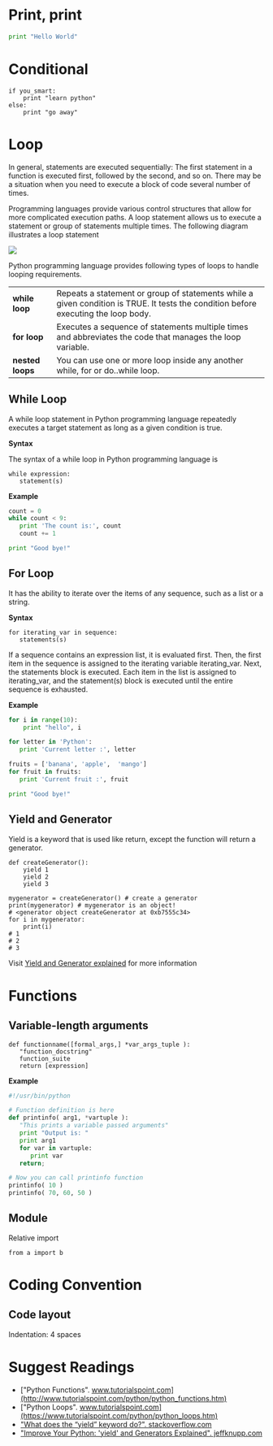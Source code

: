 # Print, print

```python
print "Hello World"
```

# Conditional

```
if you_smart:
    print "learn python"
else:
    print "go away"
```

# Loop

In general, statements are executed sequentially: The first statement in a function is executed first, followed by the second, and so on. There may be a situation when you need to execute a block of code several number of times.

Programming languages provide various control structures that allow for more complicated execution paths. A loop statement allows us to execute a statement or group of statements multiple times. The following diagram illustrates a loop statement

<div class="text-center">
<img src="https://www.tutorialspoint.com/python/images/loop_architecture.jpg"></img>
</div>

Python programming language provides following types of loops to handle looping requirements.

<table>
<tbody>
<tr>
<td class="col-xs-2"><strong>while loop</strong></td>
<td>Repeats a statement or group of statements while a given condition is TRUE. It tests the condition before executing the loop body.</td>
</tr>
<tr>
<td><strong>for loop</strong></td>
<td>Executes a sequence of statements multiple times and abbreviates the code that manages the loop variable.</td>
</tr>
<tr>
<td><strong>nested loops</strong></td>
<td>You can use one or more loop inside any another while, for or do..while loop.</td>
</tr>
</tbody>
</table>

## While Loop

A while loop statement in Python programming language repeatedly executes a target statement as long as a given condition is true.

**Syntax**

The syntax of a while loop in Python programming language is

```
while expression:
   statement(s)
```

**Example**

```python
count = 0
while count < 9:
   print 'The count is:', count
   count += 1

print "Good bye!"
```

## For Loop

It has the ability to iterate over the items of any sequence, such as a list or a string.

**Syntax**

```
for iterating_var in sequence:
   statements(s)
```

If a sequence contains an expression list, it is evaluated first. Then, the first item in the sequence is assigned to the iterating variable iterating_var. Next, the statements block is executed. Each item in the list is assigned to iterating_var, and the statement(s) block is executed until the entire sequence is exhausted.

**Example**

```python
for i in range(10):
    print "hello", i

for letter in 'Python':
   print 'Current letter :', letter

fruits = ['banana', 'apple',  'mango']
for fruit in fruits:
   print 'Current fruit :', fruit

print "Good bye!"
```

## Yield and Generator

Yield is a keyword that is used like return, except the function will return a generator.

```
def createGenerator():
    yield 1
    yield 2
    yield 3

mygenerator = createGenerator() # create a generator
print(mygenerator) # mygenerator is an object!
# <generator object createGenerator at 0xb7555c34>
for i in mygenerator:
    print(i)
# 1
# 2
# 3
```

Visit [Yield and Generator explained](basic_syntax_yield.md) for more information

# Functions

## Variable-length arguments

```
def functionname([formal_args,] *var_args_tuple ):
   "function_docstring"
   function_suite
   return [expression]
```

**Example**

```python
#!/usr/bin/python

# Function definition is here
def printinfo( arg1, *vartuple ):
   "This prints a variable passed arguments"
   print "Output is: "
   print arg1
   for var in vartuple:
      print var
   return;

# Now you can call printinfo function
printinfo( 10 )
printinfo( 70, 60, 50 )

```

## Module

Relative import

```
from a import b
```

# Coding Convention

## Code layout

Indentation: 4 spaces

# Suggest Readings 

* ["Python Functions". www.tutorialspoint.com](http://www.tutorialspoint.com/python/python_functions.htm)
* ["Python Loops". www.tutorialspoint.com](https://www.tutorialspoint.com/python/python_loops.htm)
* ["What does the “yield” keyword do?". stackoverflow.com](http://stackoverflow.com/questions/231767/what-does-the-yield-keyword-do)
* ["Improve Your Python: 'yield' and Generators Explained". jeffknupp.com](https://jeffknupp.com/blog/2013/04/07/improve-your-python-yield-and-generators-explained/)
